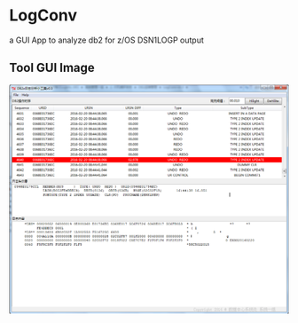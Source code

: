 # LogConv
a GUI App to analyze db2 for z/OS DSN1LOGP output

## Tool GUI Image
![Tool GUI Image](https://github.com/zgjhust/LogConv/blob/master/2017-04-13_093805.png)
